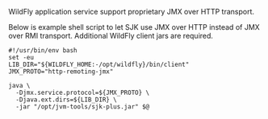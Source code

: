 WildFly application service support proprietary
JMX over HTTP transport.

Below is example shell script to let SJK use JMX over HTTP instead of JMX over RMI transport.
Additional WildFly client jars are required.

	#!/usr/bin/env bash
	set -eu
	LIB_DIR="${WILDFLY_HOME:-/opt/wildfly}/bin/client"
	JMX_PROTO="http-remoting-jmx"

	java \
	  -Djmx.service.protocol=${JMX_PROTO} \
	  -Djava.ext.dirs=${LIB_DIR} \
	  -jar "/opt/jvm-tools/sjk-plus.jar" $@